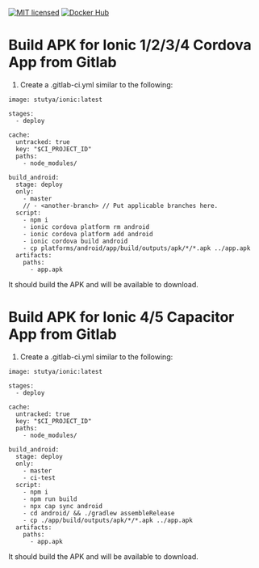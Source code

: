 [![MIT licensed](https://img.shields.io/badge/license-MIT-blue.svg)](https://tldrlegal.com/license/mit-license#summary) [![Docker Hub](https://img.shields.io/badge/docker-ready-blue.svg)](https://registry.hub.docker.com/u/stutya/ionic)

# Build APK for Ionic 1/2/3/4 Cordova App from Gitlab

1. Create a .gitlab-ci.yml similar to the following:
```
image: stutya/ionic:latest

stages:
  - deploy

cache:
  untracked: true
  key: "$CI_PROJECT_ID"
  paths:
    - node_modules/

build_android:
  stage: deploy
  only:
    - master
    // - <another-branch> // Put applicable branches here.
  script:
    - npm i
    - ionic cordova platform rm android
    - ionic cordova platform add android
    - ionic cordova build android
    - cp platforms/android/app/build/outputs/apk/*/*.apk ../app.apk
  artifacts:
    paths:
      - app.apk
```
It should build the APK and will be available to download.

# Build APK for Ionic 4/5 Capacitor App from Gitlab

1. Create a .gitlab-ci.yml similar to the following:
```
image: stutya/ionic:latest

stages:
  - deploy
  
cache:
  untracked: true
  key: "$CI_PROJECT_ID"
  paths:
    - node_modules/
    
build_android:
  stage: deploy
  only:
    - master
    - ci-test
  script:
    - npm i
    - npm run build
    - npx cap sync android
    - cd android/ && ./gradlew assembleRelease
    - cp ./app/build/outputs/apk/*/*.apk ../app.apk
  artifacts:
    paths:
      - app.apk
```
It should build the APK and will be available to download.
